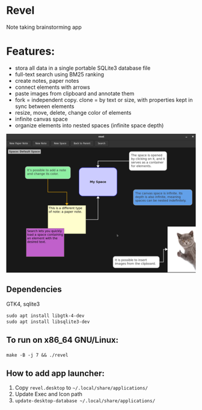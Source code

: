 # Revel

Note taking brainstorming app

# Features:

* stora all data in a single portable SQLite3 database file
* full-text search using BM25 ranking
* create notes, paper notes
* connect elements with arrows
* paste images from clipboard and annotate them
* fork = independent copy. clone = by text or size, with properties kept in sync between elements
* resize, move, delete, change color of elements
* infinite canvas space
* organize elements into nested spaces (infinite space depth)

![Revel Image](photo_2025-09-11_15-13-26.jpg)

## Dependencies

GTK4, sqlite3

```
sudo apt install libgtk-4-dev
sudo apt install libsqlite3-dev
```

## To run on x86_64 GNU/Linux:

`make -B -j 7 && ./revel`

## How to add app launcher:

1. Copy `revel.desktop` to `~/.local/share/applications/`  
2. Update Exec and Icon path  
3. `update-desktop-database ~/.local/share/applications/`  

